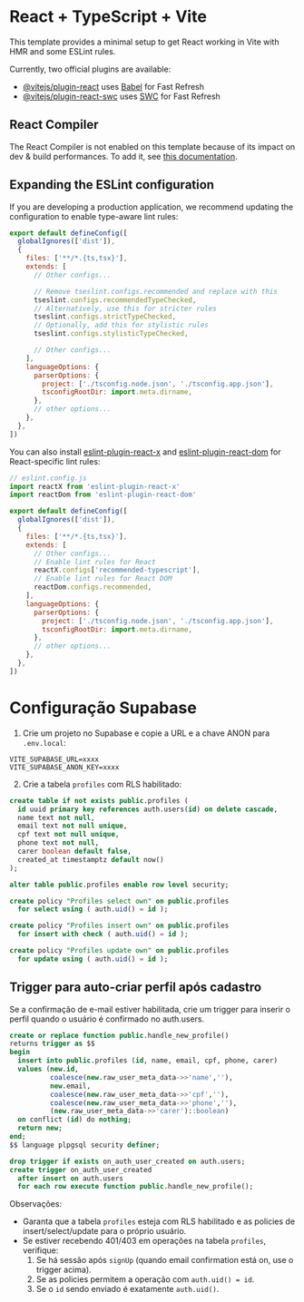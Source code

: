 # React + TypeScript + Vite

This template provides a minimal setup to get React working in Vite with HMR and some ESLint rules.

Currently, two official plugins are available:

- [@vitejs/plugin-react](https://github.com/vitejs/vite-plugin-react/blob/main/packages/plugin-react) uses [Babel](https://babeljs.io/) for Fast Refresh
- [@vitejs/plugin-react-swc](https://github.com/vitejs/vite-plugin-react/blob/main/packages/plugin-react-swc) uses [SWC](https://swc.rs/) for Fast Refresh

## React Compiler

The React Compiler is not enabled on this template because of its impact on dev & build performances. To add it, see [this documentation](https://react.dev/learn/react-compiler/installation).

## Expanding the ESLint configuration

If you are developing a production application, we recommend updating the configuration to enable type-aware lint rules:

```js
export default defineConfig([
  globalIgnores(['dist']),
  {
    files: ['**/*.{ts,tsx}'],
    extends: [
      // Other configs...

      // Remove tseslint.configs.recommended and replace with this
      tseslint.configs.recommendedTypeChecked,
      // Alternatively, use this for stricter rules
      tseslint.configs.strictTypeChecked,
      // Optionally, add this for stylistic rules
      tseslint.configs.stylisticTypeChecked,

      // Other configs...
    ],
    languageOptions: {
      parserOptions: {
        project: ['./tsconfig.node.json', './tsconfig.app.json'],
        tsconfigRootDir: import.meta.dirname,
      },
      // other options...
    },
  },
])
```

You can also install [eslint-plugin-react-x](https://github.com/Rel1cx/eslint-react/tree/main/packages/plugins/eslint-plugin-react-x) and [eslint-plugin-react-dom](https://github.com/Rel1cx/eslint-react/tree/main/packages/plugins/eslint-plugin-react-dom) for React-specific lint rules:

```js
// eslint.config.js
import reactX from 'eslint-plugin-react-x'
import reactDom from 'eslint-plugin-react-dom'

export default defineConfig([
  globalIgnores(['dist']),
  {
    files: ['**/*.{ts,tsx}'],
    extends: [
      // Other configs...
      // Enable lint rules for React
      reactX.configs['recommended-typescript'],
      // Enable lint rules for React DOM
      reactDom.configs.recommended,
    ],
    languageOptions: {
      parserOptions: {
        project: ['./tsconfig.node.json', './tsconfig.app.json'],
        tsconfigRootDir: import.meta.dirname,
      },
      // other options...
    },
  },
])
```

# Configuração Supabase

1. Crie um projeto no Supabase e copie a URL e a chave ANON para `.env.local`:

```
VITE_SUPABASE_URL=xxxx
VITE_SUPABASE_ANON_KEY=xxxx
```

2. Crie a tabela `profiles` com RLS habilitado:

```sql
create table if not exists public.profiles (
  id uuid primary key references auth.users(id) on delete cascade,
  name text not null,
  email text not null unique,
  cpf text not null unique,
  phone text not null,
  carer boolean default false,
  created_at timestamptz default now()
);

alter table public.profiles enable row level security;

create policy "Profiles select own" on public.profiles
  for select using ( auth.uid() = id );

create policy "Profiles insert own" on public.profiles
  for insert with check ( auth.uid() = id );

create policy "Profiles update own" on public.profiles
  for update using ( auth.uid() = id );
```

## Trigger para auto-criar perfil após cadastro
Se a confirmação de e-mail estiver habilitada, crie um trigger para inserir o perfil quando o usuário é confirmado no auth.users.

```sql
create or replace function public.handle_new_profile()
returns trigger as $$
begin
  insert into public.profiles (id, name, email, cpf, phone, carer)
  values (new.id,
          coalesce(new.raw_user_meta_data->>'name',''),
          new.email,
          coalesce(new.raw_user_meta_data->>'cpf',''),
          coalesce(new.raw_user_meta_data->>'phone',''),
          (new.raw_user_meta_data->>'carer')::boolean)
  on conflict (id) do nothing;
  return new;
end;
$$ language plpgsql security definer;

drop trigger if exists on_auth_user_created on auth.users;
create trigger on_auth_user_created
  after insert on auth.users
  for each row execute function public.handle_new_profile();
```

Observações:
- Garanta que a tabela `profiles` esteja com RLS habilitado e as policies de insert/select/update para o próprio usuário.
- Se estiver recebendo 401/403 em operações na tabela `profiles`, verifique:
  1) Se há sessão após `signUp` (quando email confirmation está on, use o trigger acima).
  2) Se as policies permitem a operação com `auth.uid() = id`.
  3) Se o `id` sendo enviado é exatamente `auth.uid()`.
